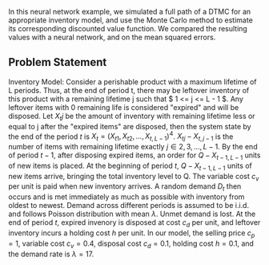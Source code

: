 In this neural network example, we simulated a full path of a DTMC for an appropriate inventory model, and use the Monte Carlo method to estimate its corresponding discounted value function. We compared the resulting values with a neural network, and on the mean squared errors. 

## Problem Statement

Inventory Model: Consider a perishable product with a maximum lifetime of L periods. Thus, at the end of period t, there may be leftover inventory of this product with a remaining lifetime j such that $ 1 <= j <= L - 1 $. Any leftover items with 0 remaining life is considered "expired" and will be disposed. Let $X_tj$ be the amount of inventory with remaining lifetime less or equal to j after the "expired items" are disposed, then the system state by the end of the period $t$ is $X_t = (X_{t1}, X_{t2},...,X_{t,L-1})^4$. $X_{tj}-X_{t,j-1}$ is the number of items with remaining lifetime exactly $j \in {2,3,...,L-1}$.
By the end of period $t-1$, after disposing expired items, an order for $Q-X_{t-1,L-1}$ units of new items is placed. At the beginning of period $t$, $Q-X_{t-1,L-1}$ units of new items arrive, bringing the total inventory level to Q. The variable cost $c_v$ per unit is paid when new inventory arrives. A random demand $D_t$ then occurs and is met immediately as much as possible with inventory from oldest to newest. Demand across different periods is assumed to be i.i.d. and follows Poisson distribution with mean $\lambda$. Unmet demand is lost. At the end of period $t$, expired invenory is disposed at cost $c_d$ per unit, and leftover inventory incurs a holding cost $h$ per unit. 
In our model, the selling price $c_p = 1$, variable cost $c_v = 0.4$, disposal cost $c_d=0.1$, holding cost $h=0.1$, and the demand rate is $\lambda=17$. 
